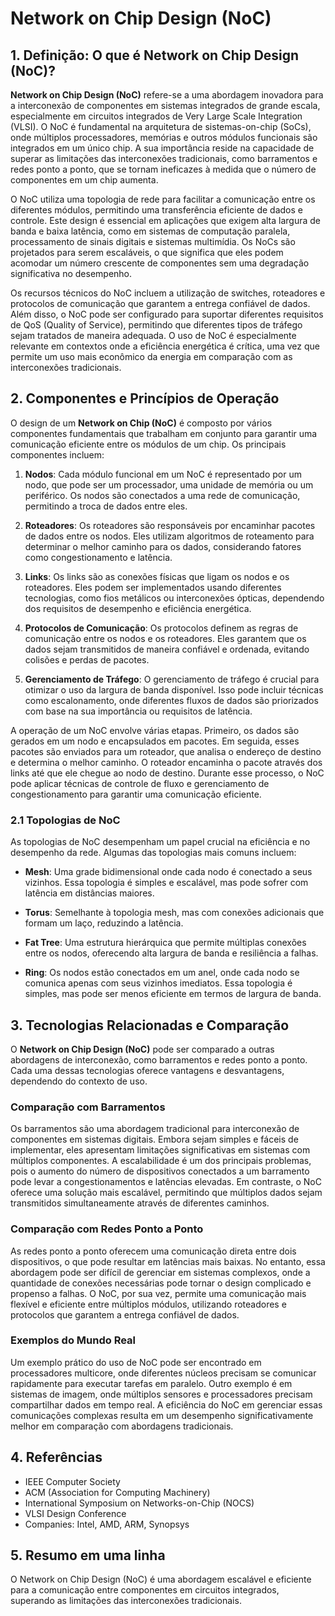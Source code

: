 # Network on Chip Design (NoC)

## 1. Definição: O que é **Network on Chip Design (NoC)**?
**Network on Chip Design (NoC)** refere-se a uma abordagem inovadora para a interconexão de componentes em sistemas integrados de grande escala, especialmente em circuitos integrados de Very Large Scale Integration (VLSI). O NoC é fundamental na arquitetura de sistemas-on-chip (SoCs), onde múltiplos processadores, memórias e outros módulos funcionais são integrados em um único chip. A sua importância reside na capacidade de superar as limitações das interconexões tradicionais, como barramentos e redes ponto a ponto, que se tornam ineficazes à medida que o número de componentes em um chip aumenta.

O NoC utiliza uma topologia de rede para facilitar a comunicação entre os diferentes módulos, permitindo uma transferência eficiente de dados e controle. Este design é essencial em aplicações que exigem alta largura de banda e baixa latência, como em sistemas de computação paralela, processamento de sinais digitais e sistemas multimídia. Os NoCs são projetados para serem escaláveis, o que significa que eles podem acomodar um número crescente de componentes sem uma degradação significativa no desempenho.

Os recursos técnicos do NoC incluem a utilização de switches, roteadores e protocolos de comunicação que garantem a entrega confiável de dados. Além disso, o NoC pode ser configurado para suportar diferentes requisitos de QoS (Quality of Service), permitindo que diferentes tipos de tráfego sejam tratados de maneira adequada. O uso de NoC é especialmente relevante em contextos onde a eficiência energética é crítica, uma vez que permite um uso mais econômico da energia em comparação com as interconexões tradicionais.

## 2. Componentes e Princípios de Operação
O design de um **Network on Chip (NoC)** é composto por vários componentes fundamentais que trabalham em conjunto para garantir uma comunicação eficiente entre os módulos de um chip. Os principais componentes incluem:

1. **Nodos**: Cada módulo funcional em um NoC é representado por um nodo, que pode ser um processador, uma unidade de memória ou um periférico. Os nodos são conectados a uma rede de comunicação, permitindo a troca de dados entre eles.

2. **Roteadores**: Os roteadores são responsáveis por encaminhar pacotes de dados entre os nodos. Eles utilizam algoritmos de roteamento para determinar o melhor caminho para os dados, considerando fatores como congestionamento e latência.

3. **Links**: Os links são as conexões físicas que ligam os nodos e os roteadores. Eles podem ser implementados usando diferentes tecnologias, como fios metálicos ou interconexões ópticas, dependendo dos requisitos de desempenho e eficiência energética.

4. **Protocolos de Comunicação**: Os protocolos definem as regras de comunicação entre os nodos e os roteadores. Eles garantem que os dados sejam transmitidos de maneira confiável e ordenada, evitando colisões e perdas de pacotes.

5. **Gerenciamento de Tráfego**: O gerenciamento de tráfego é crucial para otimizar o uso da largura de banda disponível. Isso pode incluir técnicas como escalonamento, onde diferentes fluxos de dados são priorizados com base na sua importância ou requisitos de latência.

A operação de um NoC envolve várias etapas. Primeiro, os dados são gerados em um nodo e encapsulados em pacotes. Em seguida, esses pacotes são enviados para um roteador, que analisa o endereço de destino e determina o melhor caminho. O roteador encaminha o pacote através dos links até que ele chegue ao nodo de destino. Durante esse processo, o NoC pode aplicar técnicas de controle de fluxo e gerenciamento de congestionamento para garantir uma comunicação eficiente.

### 2.1 Topologias de NoC
As topologias de NoC desempenham um papel crucial na eficiência e no desempenho da rede. Algumas das topologias mais comuns incluem:

- **Mesh**: Uma grade bidimensional onde cada nodo é conectado a seus vizinhos. Essa topologia é simples e escalável, mas pode sofrer com latência em distâncias maiores.

- **Torus**: Semelhante à topologia mesh, mas com conexões adicionais que formam um laço, reduzindo a latência.

- **Fat Tree**: Uma estrutura hierárquica que permite múltiplas conexões entre os nodos, oferecendo alta largura de banda e resiliência a falhas.

- **Ring**: Os nodos estão conectados em um anel, onde cada nodo se comunica apenas com seus vizinhos imediatos. Essa topologia é simples, mas pode ser menos eficiente em termos de largura de banda.

## 3. Tecnologias Relacionadas e Comparação
O **Network on Chip Design (NoC)** pode ser comparado a outras abordagens de interconexão, como barramentos e redes ponto a ponto. Cada uma dessas tecnologias oferece vantagens e desvantagens, dependendo do contexto de uso.

### Comparação com Barramentos
Os barramentos são uma abordagem tradicional para interconexão de componentes em sistemas digitais. Embora sejam simples e fáceis de implementar, eles apresentam limitações significativas em sistemas com múltiplos componentes. A escalabilidade é um dos principais problemas, pois o aumento do número de dispositivos conectados a um barramento pode levar a congestionamentos e latências elevadas. Em contraste, o NoC oferece uma solução mais escalável, permitindo que múltiplos dados sejam transmitidos simultaneamente através de diferentes caminhos.

### Comparação com Redes Ponto a Ponto
As redes ponto a ponto oferecem uma comunicação direta entre dois dispositivos, o que pode resultar em latências mais baixas. No entanto, essa abordagem pode ser difícil de gerenciar em sistemas complexos, onde a quantidade de conexões necessárias pode tornar o design complicado e propenso a falhas. O NoC, por sua vez, permite uma comunicação mais flexível e eficiente entre múltiplos módulos, utilizando roteadores e protocolos que garantem a entrega confiável de dados.

### Exemplos do Mundo Real
Um exemplo prático do uso de NoC pode ser encontrado em processadores multicore, onde diferentes núcleos precisam se comunicar rapidamente para executar tarefas em paralelo. Outro exemplo é em sistemas de imagem, onde múltiplos sensores e processadores precisam compartilhar dados em tempo real. A eficiência do NoC em gerenciar essas comunicações complexas resulta em um desempenho significativamente melhor em comparação com abordagens tradicionais.

## 4. Referências
- IEEE Computer Society
- ACM (Association for Computing Machinery)
- International Symposium on Networks-on-Chip (NOCS)
- VLSI Design Conference
- Companies: Intel, AMD, ARM, Synopsys

## 5. Resumo em uma linha
O Network on Chip Design (NoC) é uma abordagem escalável e eficiente para a comunicação entre componentes em circuitos integrados, superando as limitações das interconexões tradicionais.